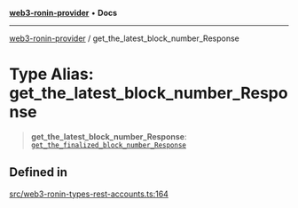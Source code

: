 [**web3-ronin-provider**](../README.md) • **Docs**

***

[web3-ronin-provider](../globals.md) / get\_the\_latest\_block\_number\_Response

# Type Alias: get\_the\_latest\_block\_number\_Response

> **get\_the\_latest\_block\_number\_Response**: [`get_the_finalized_block_number_Response`](../interfaces/get_the_finalized_block_number_Response.md)

## Defined in

[src/web3-ronin-types-rest-accounts.ts:164](https://github.com/chuacw/web3-ronin-provider/blob/dab3da736520006c9aeb4dab1fb5f7a56228c341/src/web3-ronin-types-rest-accounts.ts#L164)
